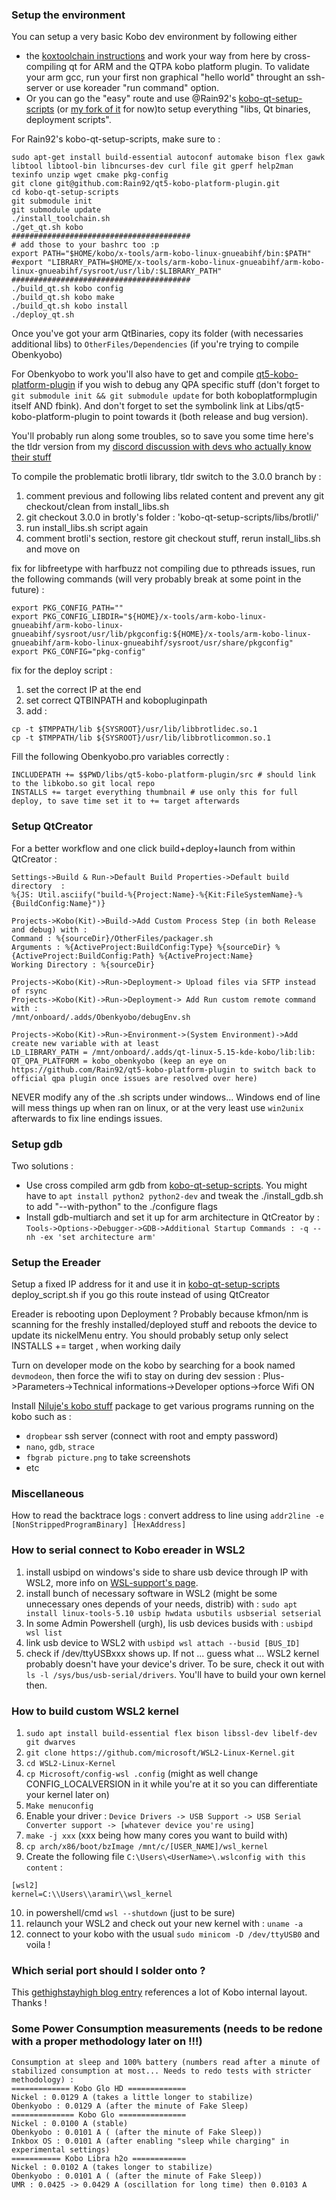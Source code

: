 ### Setup the environment 

You can setup a very basic Kobo dev environment by following either 
- the <a href="https://github.com/koreader/koxtoolchain">koxtoolchain instructions</a> and work your way from here by cross-compiling qt for ARM and the QTPA kobo platform plugin. To validate your arm gcc, run your first non graphical "hello world" throught an ssh-server or use koreader "run command" option.
- Or you can go the "easy" route and use @Rain92's <a href="https://github.com/Rain92/kobo-qt-setup-scripts">kobo-qt-setup-scripts</a> (or <a href="https://github.com/Aryetis/kobo-qt-setup-scripts">my fork of it</a> for now)to setup everything "libs, Qt binaries, deployment scripts".

For Rain92's kobo-qt-setup-scripts, make sure to :
```
sudo apt-get install build-essential autoconf automake bison flex gawk libtool libtool-bin libncurses-dev curl file git gperf help2man texinfo unzip wget cmake pkg-config
git clone git@github.com:Rain92/qt5-kobo-platform-plugin.git
cd kobo-qt-setup-scripts
git submodule init
git submodule update
./install_toolchain.sh
./get_qt.sh kobo
########################################
# add those to your bashrc too :p
export PATH="$HOME/kobo/x-tools/arm-kobo-linux-gnueabihf/bin:$PATH"
#export "LIBRARY_PATH=$HOME/x-tools/arm-kobo-linux-gnueabihf/arm-kobo-linux-gnueabihf/sysroot/usr/lib/:$LIBRARY_PATH" 
########################################
./build_qt.sh kobo config
./build_qt.sh kobo make
./build_qt.sh kobo install
./deploy_qt.sh
```

Once you've got your arm QtBinaries, copy its folder (with necessaries additional libs) to `OtherFiles/Dependencies` (if you're trying to compile Obenkyobo)

For Obenkyobo to work you'll also have to get and compile <a href="https://github.com/Rain92/qt5-kobo-platform-plugin">qt5-kobo-platform-plugin</a> if you wish to debug any QPA specific stuff (don't forget to `git submodule init && git submodule update` for both koboplatformplugin itself AND fbink). And don't forget to set the symbolink link at Libs/qt5-kobo-platform-plugin to point towards it (both release and bug version).

You'll probably run along some troubles, so to save you some time here's the tldr version from my <a href="https://discord.com/channels/793941135419506728/796445063127236648/897503681275129876">discord discussion with devs who actually know their stuff</a>

To compile the problematic brotli library, tldr switch to the 3.0.0 branch by :
1. comment previous and following libs related content and prevent any git checkout/clean from install_libs.sh
2. git checkout 3.0.0 in brotly's folder : 'kobo-qt-setup-scripts/libs/brotli/'
3. run install_libs.sh script again
4. comment brotli's section, restore git checkout stuff,  rerun install_libs.sh and move on

fix for libfreetype with harfbuzz not compiling due to pthreads issues, run the following commands (will very probably break at some point in the future) :
```
export PKG_CONFIG_PATH=""
export PKG_CONFIG_LIBDIR="${HOME}/x-tools/arm-kobo-linux-gnueabihf/arm-kobo-linux-gnueabihf/sysroot/usr/lib/pkgconfig:${HOME}/x-tools/arm-kobo-linux-gnueabihf/arm-kobo-linux-gnueabihf/sysroot/usr/share/pkgconfig"
export PKG_CONFIG="pkg-config"
```

fix for the deploy script : 
1. set the correct IP at the end
2. set correct QTBINPATH and kobopluginpath
3. add :
```
cp -t $TMPPATH/lib ${SYSROOT}/usr/lib/libbrotlidec.so.1
cp -t $TMPPATH/lib ${SYSROOT}/usr/lib/libbrotlicommon.so.1
```

Fill the following Obenkyobo.pro variables correctly : 
```
INCLUDEPATH += $$PWD/libs/qt5-kobo-platform-plugin/src # should link to the libkobo.so git local repo
INSTALLS += target everything thumbnail # use only this for full deploy, to save time set it to += target afterwards  
```

### Setup QtCreator

For a better workflow and one click build+deploy+launch from within QtCreator : 
```
Settings->Build & Run->Default Build Properties->Default build directory  : 
%{JS: Util.asciify("build-%{Project:Name}-%{Kit:FileSystemName}-%{BuildConfig:Name}")}

Projects->Kobo(Kit)->Build->Add Custom Process Step (in both Release and debug) with : 
Command : %{sourceDir}/OtherFiles/packager.sh
Arguments : %{ActiveProject:BuildConfig:Type} %{sourceDir} %{ActiveProject:BuildConfig:Path} %{ActiveProject:Name}
Working Directory : %{sourceDir}

Projects->Kobo(Kit)->Run->Deployment-> Upload files via SFTP instead of rsync
Projects->Kobo(Kit)->Run->Deployment-> Add Run custom remote command with :  
/mnt/onboard/.adds/Obenkyobo/debugEnv.sh

Projects->Kobo(Kit)->Run->Environment->(System Environment)->Add create new variable with at least 
LD_LIBRARY_PATH = /mnt/onboard/.adds/qt-linux-5.15-kde-kobo/lib:lib:
QT_QPA_PLATFORM = kobo_obenkyobo (keep an eye on https://github.com/Rain92/qt5-kobo-platform-plugin to switch back to official qpa plugin once issues are resolved over here)
```

NEVER modify any of the .sh scripts under windows... Windows end of line will mess things up when ran on linux, or at the very least use `win2unix` afterwards to fix line endings issues.

### Setup gdb

Two solutions : 
- Use cross compiled arm gdb from <a href="https://github.com/Rain92/kobo-qt-setup-scripts">kobo-qt-setup-scripts</a>. You might have to `apt install python2 python2-dev` and tweak the ./install_gdb.sh to add "--with-python" to the ./configure flags
- Install gdb-multiarch and set it up for arm architecture in QtCreator by :  `Tools->Options->Debugger->GDB->Additional Startup Commands : -q --nh -ex 'set architecture arm'`

### Setup the Ereader

Setup a fixed IP address for it and use it in <a href="https://github.com/Rain92/kobo-qt-setup-scripts">kobo-qt-setup-scripts</a>  deploy_script.sh if you go this route instead of using QtCreator

Ereader is rebooting upon Deployment ? Probably because kfmon/nm is scanning for the freshly installed/deployed stuff and reboots the device to update its nickelMenu entry. You should probably setup only select INSTALLS += target , when working daily

Turn on developer mode on the kobo by searching for a book named `devmodeon`, then force the wifi to stay on during dev session : Plus->Parameters->Technical informations->Developer options->force Wifi ON

Install <a href="https://www.mobileread.com/forums/showthread.php?t=254214">Niluje's kobo stuff</a> package to get various programs running on the kobo such as : 
- `dropbear` ssh server (connect with root and empty password)
- `nano`, `gdb`, `strace`
- `fbgrab picture.png` to take screenshots
- etc 

### Miscellaneous

How to read the backtrace logs : convert address to line using `addr2line -e [NonStrippedProgramBinary] [HexAddress]`

### How to serial connect to Kobo ereader in WSL2 

1. install usbipd on windows's side to share usb device through IP with WSL2, more info on <a href="https://github.com/dorssel/usbipd-win/wiki/WSL-support">WSL-support's page</a>.
2. install bunch of necessary software in WSL2 (might be some unnecessary ones depends of your needs, distrib) with : 
`sudo apt install linux-tools-5.10 usbip hwdata usbutils usbserial setserial`
3. In some Admin Powershell (urgh), lis usb devices busids with : `usbipd wsl list`
4. link usb device to WSL2 with `usbipd wsl attach --busid [BUS_ID]`
5. check if /dev/ttyUSBxxx shows up. If not ... guess what ... WSL2 kernel probably doesn't have your device's driver. To be sure, check it out with `ls -l /sys/bus/usb-serial/drivers`. You'll have to build your own kernel then.

### How to build custom WSL2 kernel 

1. `sudo apt install build-essential flex bison libssl-dev libelf-dev git dwarves`
2. `git clone https://github.com/microsoft/WSL2-Linux-Kernel.git`
3. `cd WSL2-Linux-Kernel`
4. `cp Microsoft/config-wsl .config` (might as well change CONFIG_LOCALVERSION in it while you're at it so you can differentiate your kernel later on)
5. `Make menuconfig`
6. Enable your driver : `Device Drivers -> USB Support -> USB Serial Converter support -> [whatever device you're using]`
7. `make -j xxx` (xxx being how many cores you want to build with)
8. `cp arch/x86/boot/bzImage /mnt/c/[USER_NAME]/wsl_kernel`
9. Create the following file `C:\Users\<UserName>\.wslconfig with this content` : 
```
[wsl2]
kernel=C:\\Users\\aramir\\wsl_kernel
```
10. in powershell/cmd `wsl --shutdown` (just to be sure)
11. relaunch your WSL2 and check out your new kernel with : `uname -a` 
12. connect to your kobo with the usual `sudo minicom -D /dev/ttyUSB0` and voila !

### Which serial port should I solder onto ?

This <a href="http://gethighstayhigh.co.uk/kobo-self-build/">gethighstayhigh blog entry</a> references a lot of Kobo internal layout. Thanks !

### Some Power Consumption measurements (needs to be redone with a proper methodology later on !!!)
```
Consumption at sleep and 100% battery (numbers read after a minute of stabilized consumption at most... Needs to redo tests with stricter methodology) : 
============= Kobo Glo HD =============
Nickel : 0.0129 A (takes a little longer to stabilize)
Obenkyobo : 0.0129 A (after the minute of Fake Sleep)
============== Kobo Glo ===============
Nickel : 0.0100 A (stable)
Obenkyobo : 0.0101 A ( (after the minute of Fake Sleep))
Inkbox OS : 0.0101 A (after enabling "sleep while charging" in experimental settings)
=========== Kobo Libra h2o ============
Nickel : 0.0102 A (takes longer to stabilize) 
Obenkyobo : 0.0101 A ( (after the minute of Fake Sleep)) 
UMR : 0.0425 -> 0.0429 A (oscillation for long time) then 0.0103 A
```
